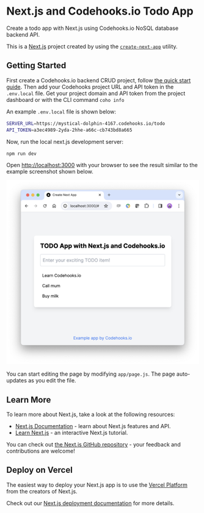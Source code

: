# Next.js and Codehooks.io Todo App

Create a todo app with Next.js using Codehooks.io NoSQL database backend API. 

This is a [Next.js](https://nextjs.org/) project created by using the [`create-next-app`](https://github.com/vercel/next.js/tree/canary/packages/create-next-app) utility.

## Getting Started

First create a Codehooks.io backend CRUD project, follow [the quick start guide](https://codehooks.io/docs/quickstart-cli). 
Then add your Codehooks project URL and API token in the `.env.local` file. Get your project domain and API token from the project dashboard or with the CLI command `coho info`

An example `.env.local` file is shown below:

```bash
SERVER_URL=https://mystical-dolphin-4167.codehooks.io/todo
API_TOKEN=a3ec4989-2yda-2hhe-a66c-cb743bd8a665
```

Now, run the local next.js development server:

```bash
npm run dev
```

Open [http://localhost:3000](http://localhost:3000) with your browser to see the result similar to the example screenshot shown below.

![screenshot](./screenshots/todoapp.png)

You can start editing the page by modifying `app/page.js`. The page auto-updates as you edit the file.


## Learn More

To learn more about Next.js, take a look at the following resources:

- [Next.js Documentation](https://nextjs.org/docs) - learn about Next.js features and API.
- [Learn Next.js](https://nextjs.org/learn) - an interactive Next.js tutorial.

You can check out [the Next.js GitHub repository](https://github.com/vercel/next.js/) - your feedback and contributions are welcome!

## Deploy on Vercel

The easiest way to deploy your Next.js app is to use the [Vercel Platform](https://vercel.com/new?utm_medium=default-template&filter=next.js&utm_source=create-next-app&utm_campaign=create-next-app-readme) from the creators of Next.js.

Check out our [Next.js deployment documentation](https://nextjs.org/docs/deployment) for more details.
